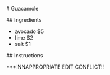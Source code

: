 \# Guacamole

\## Ingredients

* avocado $5
* lime $2
* salt $1

\## Instructions



\*\*\*INNAPPROPRIATE EDIT CONFLICT!!

